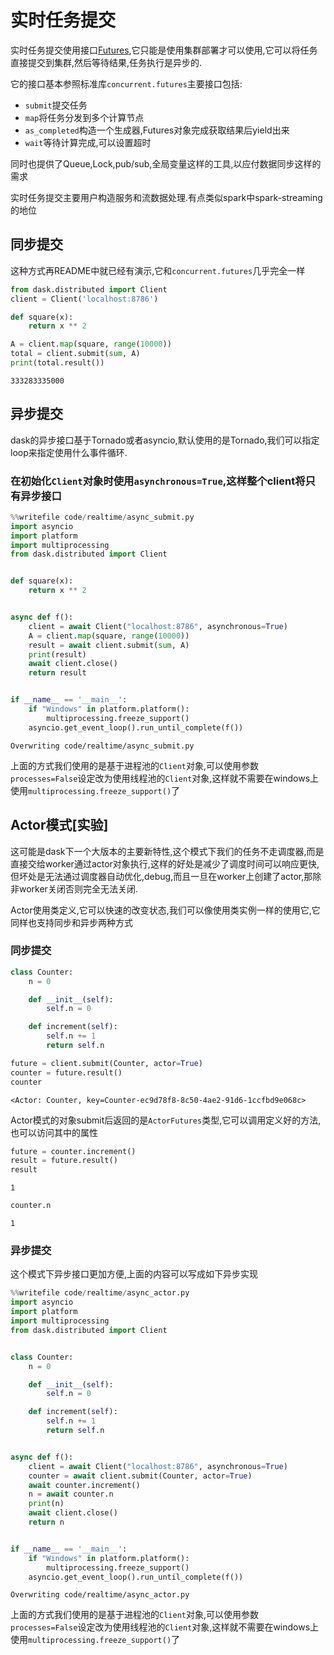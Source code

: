 
# 实时任务提交

实时任务提交使用接口[Futures](https://docs.dask.org/en/latest/futures.html#api),它只能是使用集群部署才可以使用,它可以将任务直接提交到集群,然后等待结果,任务执行是异步的.

它的接口基本参照标准库`concurrent.futures`主要接口包括:

+ `submit`提交任务
+ `map`将任务分发到多个计算节点
+ `as_completed`构造一个生成器,Futures对象完成获取结果后yield出来
+ `wait`等待计算完成,可以设置超时

同时也提供了Queue,Lock,pub/sub,全局变量这样的工具,以应付数据同步这样的需求

实时任务提交主要用户构造服务和流数据处理.有点类似spark中spark-streaming的地位

## 同步提交

这种方式再README中就已经有演示,它和`concurrent.futures`几乎完全一样


```python
from dask.distributed import Client
client = Client('localhost:8786')

def square(x):
    return x ** 2

A = client.map(square, range(10000))
total = client.submit(sum, A)
print(total.result())
```

    333283335000
    

## 异步提交

dask的异步接口基于Tornado或者asyncio,默认使用的是Tornado,我们可以指定loop来指定使用什么事件循环.

### 在初始化`Client`对象时使用`asynchronous=True`,这样整个client将只有异步接口


```python
%%writefile code/realtime/async_submit.py
import asyncio
import platform
import multiprocessing
from dask.distributed import Client


def square(x):
    return x ** 2


async def f():
    client = await Client("localhost:8786", asynchronous=True)
    A = client.map(square, range(10000))
    result = await client.submit(sum, A)
    print(result)
    await client.close()
    return result


if __name__ == '__main__':
    if "Windows" in platform.platform():
        multiprocessing.freeze_support()
    asyncio.get_event_loop().run_until_complete(f())
```

    Overwriting code/realtime/async_submit.py
    

上面的方式我们使用的是基于进程池的`Client`对象,可以使用参数`processes=False`设定改为使用线程池的`Client`对象,这样就不需要在windows上使用`multiprocessing.freeze_support()`了

## Actor模式[实验]

这可能是dask下一个大版本的主要新特性,这个模式下我们的任务不走调度器,而是直接交给worker通过actor对象执行,这样的好处是减少了调度时间可以响应更快,但坏处是无法通过调度器自动优化,debug,而且一旦在worker上创建了actor,那除非worker关闭否则完全无法关闭.

Actor使用类定义,它可以快速的改变状态,我们可以像使用类实例一样的使用它,它同样也支持同步和异步两种方式

### 同步提交


```python
class Counter:
    n = 0

    def __init__(self):
        self.n = 0

    def increment(self):
        self.n += 1
        return self.n

future = client.submit(Counter, actor=True)
counter = future.result()
counter
```




    <Actor: Counter, key=Counter-ec9d78f8-8c50-4ae2-91d6-1ccfbd9e068c>



Actor模式的对象submit后返回的是`ActorFutures`类型,它可以调用定义好的方法,也可以访问其中的属性


```python
future = counter.increment()
result = future.result()
result
```




    1




```python
counter.n
```




    1



### 异步提交

这个模式下异步接口更加方便,上面的内容可以写成如下异步实现


```python
%%writefile code/realtime/async_actor.py
import asyncio
import platform
import multiprocessing
from dask.distributed import Client


class Counter:
    n = 0

    def __init__(self):
        self.n = 0

    def increment(self):
        self.n += 1
        return self.n


async def f():
    client = await Client("localhost:8786", asynchronous=True)
    counter = await client.submit(Counter, actor=True)
    await counter.increment()
    n = await counter.n
    print(n)
    await client.close()
    return n


if __name__ == '__main__':
    if "Windows" in platform.platform():
        multiprocessing.freeze_support()
    asyncio.get_event_loop().run_until_complete(f())
```

    Overwriting code/realtime/async_actor.py
    

上面的方式我们使用的是基于进程池的`Client`对象,可以使用参数`processes=False`设定改为使用线程池的`Client`对象,这样就不需要在windows上使用`multiprocessing.freeze_support()`了
